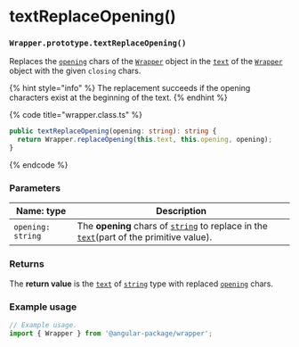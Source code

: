 # textReplaceOpening()

### `Wrapper.prototype.textReplaceOpening()`

Replaces the [`opening`](../../wrap/instance/accessors/#wrap.prototype.opening) chars of the [`Wrapper`](../wrapper.md) object in the [`text`](../../wrap/instance/accessors/#wrap.prototype.text) of the [`Wrapper`](../wrapper.md) object with the given `closing` chars.

{% hint style="info" %}
The replacement succeeds if the opening characters exist at the beginning of the text.
{% endhint %}

{% code title="wrapper.class.ts" %}
```typescript
public textReplaceOpening(opening: string): string {
  return Wrapper.replaceOpening(this.text, this.opening, opening);
}
```
{% endcode %}

### Parameters

| Name: type        | Description                                                                                                                                                                                                                                |
| ----------------- | ------------------------------------------------------------------------------------------------------------------------------------------------------------------------------------------------------------------------------------------ |
| `opening: string` | The **opening** chars of [`string`](https://developer.mozilla.org/en-US/docs/Web/JavaScript/Reference/Global\_Objects/String) to replace in the [`text`](../../wrap/instance/accessors/#wrap.prototype.text)(part of the primitive value). |

### Returns

The **return value** is the [`text`](../../wrap/instance/accessors/#wrap.prototype.text) of [`string`](https://developer.mozilla.org/en-US/docs/Web/JavaScript/Reference/Global\_Objects/String) type with replaced [`opening`](../../wrap/instance/accessors/#wrap.prototype.opening) chars.

### Example usage

```typescript
// Example usage.
import { Wrapper } from '@angular-package/wrapper';


```
